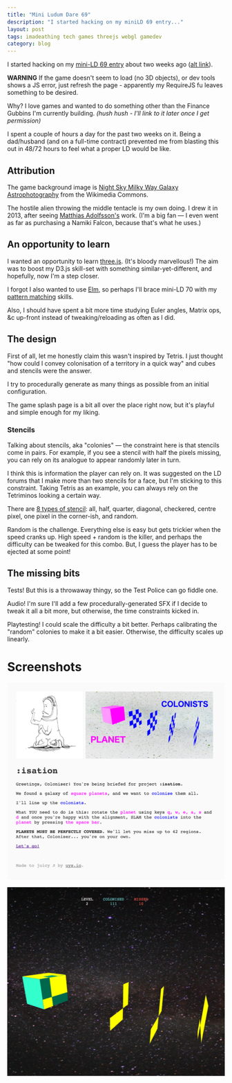 ```yaml
---
title: "Mini Ludum Dare 69"
description: "I started hacking on my miniLD 69 entry..."
layout: post
tags: imadeathing tech games threejs webgl gamedev
category: blog
---
```


I started hacking on my [mini-LD 69 entry](https://opyate.github.io/minild69/app/index.html) about two weeks ago ([alt link](http://cdn.opyate.com/projects/ld69/)).

**WARNING** <span class="highlight">If the game doesn't seem to load (no 3D objects), or dev tools shows a JS error, just refresh the page - apparently my RequireJS fu leaves something to be desired.</span>

Why? I love games and wanted to do something other than the Finance Gubbins I'm currently building. *(hush hush - I'll link to it later once I get permission)*

I spent a couple of hours a day for the past two weeks on it. Being a dad/husband (and on a full-time contract) prevented me from blasting this out in 48/72 hours to feel what a proper LD would be like.

## Attribution

The game background image is [Night Sky Milky Way Galaxy Astrophotography](https://commons.wikimedia.org/wiki/File:Night-sky-milky-way-galaxy-astrophotography_-_West_Virginia_-_ForestWander.jpg) from the Wikimedia Commons.

The hostile alien throwing the middle tentacle is my own doing. I drew it in 2013, after seeing [Matthias Adolfsson's](http://mattiasadolfsson.com/) work. (I'm a big fan &mdash; I even went as far as purchasing a Namiki Falcon, because that's what he uses.)

## An opportunity to learn

I wanted an opportunity to learn [three.js](http://threejs.org/). (It's bloody marvellous!) The aim was to boost my D3.js skill-set with something similar-yet-different, and hopefully, now I'm a step closer.

I forgot I also wanted to use [Elm](http://elm-lang.org/), so perhaps I'll brace mini-LD 70 with my [pattern matching](https://en.wikipedia.org/wiki/Category:Pattern_matching_programming_languages) skills.

Also, I should have spent a bit more time studying Euler angles, Matrix ops, &c up-front instead of tweaking/reloading as often as I did.

## The design

First of all, let me honestly claim this wasn't inspired by Tetris. I just thought "how could I convey colonisation of a territory in a quick way" and cubes and stencils were the answer.

I try to procedurally generate as many things as possible from an initial configuration.

The game splash page is a bit all over the place right now, but it's playful and simple enough for my liking.

### Stencils

Talking about stencils, aka "colonies" &mdash; the constraint here is that stencils come in pairs. For example, if you see a stencil with half the pixels missing, you can rely on its analogue to appear randomly later in turn.

I think this is information the player can rely on. It was suggested on the LD forums that I make more than two stencils for a face, but I'm sticking to this constraint. Taking Tetris as an example, you can always rely on the Tetriminos looking a certain way.

There are [8 types of stencil](https://github.com/opyate/minild69/blob/99abe3d29aaf77661d096c2304eb09bdc7c3e0da/app/js/logic.js#L10-L40): all, half, quarter, diagonal, checkered, centre pixel, one pixel in the corner-ish, and random.

Random is the challenge. Everything else is easy but gets trickier when the speed cranks up. High speed + random is the killer, and perhaps the difficulty can be tweaked for this combo. But, I guess the player has to be ejected at some point!

## The missing bits

Tests! But this is a throwaway thingy, so the Test Police can go fiddle one.

Audio! I'm sure I'll add a few procedurally-generated SFX if I decide to tweak it all a bit more, but otherwise, the time constraints kicked in.

Playtesting! I could scale the difficulty a bit better. Perhaps calibrating the "random" colonies to make it a bit easier. Otherwise, the difficulty scales up linearly.

# Screenshots

![Splash](/assets/posts/2016-07-26-mini-ludum-dare-69/splash.png)

![Game](/assets/posts/2016-07-26-mini-ludum-dare-69/game.png)
